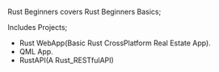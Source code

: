 Rust Beginners covers Rust Beginners Basics;

Includes Projects;

- Rust WebApp(Basic Rust CrossPlatform Real Estate App).
- QML App.
- RustAPI(A Rust_RESTfulAPI)
